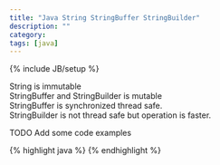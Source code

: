 ```yaml
---
title: "Java String StringBuffer StringBuilder"
description: ""
category: 
tags: [java]
---
```

{% include JB/setup %}

String is immutable  
StringBuffer and StringBuilder is mutable  
StringBuffer is synchronized thread safe.  
StringBuilder is not thread safe but operation is faster.  

TODO Add some code examples  

{% highlight java %}
{% endhighlight %}





